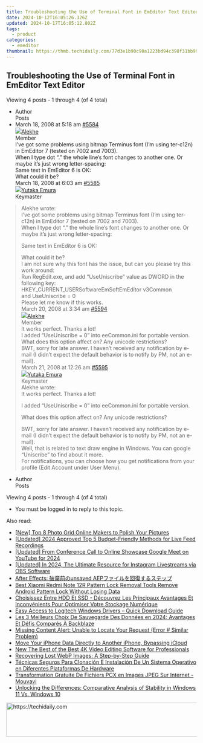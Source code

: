 ```yaml
---
title: Troubleshooting the Use of Terminal Font in EmEditor Text Editor
date: 2024-10-12T16:05:26.326Z
updated: 2024-10-17T16:05:12.802Z
tags:
  - product
categories:
  - emeditor
thumbnail: https://thmb.techidaily.com/77d3e1b90c90a1223bd94c398f31bb9940ba742ed134b8bf4a5fe9e955fed55f.jpg
---
```


## Troubleshooting the Use of Terminal Font in EmEditor Text Editor

Viewing 4 posts - 1 through 4 (of 4 total)

* Author  
Posts
* March 18, 2008 at 5:18 am [#5584](https://tools.techidaily.com/emeditor/products/)  
[![](https://secure.gravatar.com/avatar/752c4f319bff640acf6a4d657924ad4d?s=80&d=identicon&r=g)Alekhe](https://www.emeditor.com/forums/users/Alekhe/ "View Alekhe's profile")  
Member  
I’ve got some problems using bitmap Terminus font (I’m using ter-c12n) in EmEditor 7 (tested on 7002 and 7003).  
 When I type dot “.” the whole line’s font changes to another one. Or maybe it’s just wrong letter-spacing:  
 Same text in EmEditor 6 is OK:  
 What could it be?  
March 18, 2008 at 6:03 am [#5585](https://tools.techidaily.com/emeditor/products/)  
[![](https://secure.gravatar.com/avatar/a0a6377144ed3636f985d87303f65ed2?s=80&d=identicon&r=g)Yutaka Emura](https://www.emeditor.com/forums/users/yemura/ "View Yutaka Emura's profile")  
Keymaster  
> Alekhe wrote:  
> I’ve got some problems using bitmap Terminus font (I’m using ter-c12n) in EmEditor 7 (tested on 7002 and 7003).  
> When I type dot “.” the whole line’s font changes to another one. Or maybe it’s just wrong letter-spacing:  
>  
> Same text in EmEditor 6 is OK:  
>  
> What could it be?  
 I am not sure why this font has the issue, but can you please try this work around:  
 Run RegEdit.exe, and add “UseUniscribe” value as DWORD in the following key:  
 HKEY\_CURRENT\_USERSoftwareEmSoftEmEditor v3Common  
 and UseUniscribe = 0  
 Please let me know if this works.  
March 20, 2008 at 3:34 am [#5594](https://tools.techidaily.com/emeditor/products/)  
[![](https://secure.gravatar.com/avatar/752c4f319bff640acf6a4d657924ad4d?s=80&d=identicon&r=g)Alekhe](https://www.emeditor.com/forums/users/Alekhe/ "View Alekhe's profile")  
Member  
It works perfect. Thanks a lot!  
 I added “UseUniscribe = 0” into eeCommon.ini for portable version.  
 What does this option affect on? Any unicode restrictions?  
 BWT, sorry for late answer. I haven’t received any notification by e-mail (I didn’t expect the default behavior is to notify by PM, not an e-mail).  
March 21, 2008 at 12:26 am [#5595](https://tools.techidaily.com/emeditor/products/)  
[![](https://secure.gravatar.com/avatar/a0a6377144ed3636f985d87303f65ed2?s=80&d=identicon&r=g)Yutaka Emura](https://www.emeditor.com/forums/users/yemura/ "View Yutaka Emura's profile")  
Keymaster  
> Alekhe wrote:  
> It works perfect. Thanks a lot!  
>  
> I added “UseUniscribe = 0” into eeCommon.ini for portable version.  
>  
> What does this option affect on? Any unicode restrictions?  
>  
> BWT, sorry for late answer. I haven’t received any notification by e-mail (I didn’t expect the default behavior is to notify by PM, not an e-mail).  
 Well, that is related to text draw engine in Windows. You can google “Uniscribe” to find about it more.  
 For notifications, you can choose how you get notifications from your profile (Edit Account under User Menu).
* Author  
Posts

Viewing 4 posts - 1 through 4 (of 4 total)

* You must be logged in to reply to this topic.

<ins class="adsbygoogle"
     style="display:block"
     data-ad-format="autorelaxed"
     data-ad-client="ca-pub-7571918770474297"
     data-ad-slot="1223367746"></ins>

<ins class="adsbygoogle"
     style="display:block"
     data-ad-client="ca-pub-7571918770474297"
     data-ad-slot="8358498916"
     data-ad-format="auto"
     data-full-width-responsive="true"></ins>

<span class="atpl-alsoreadstyle">Also read:</span>
<div><ul>
<li><a href="https://extra-skills.techidaily.com/new-top-8-photo-grid-online-makers-to-polish-your-pictures/"><u>[New] Top 8 Photo Grid Online Makers to Polish Your Pictures</u></a></li>
<li><a href="https://screen-sharing-recording.techidaily.com/updated-2024-approved-top-5-budget-friendly-methods-for-live-feed-recordings/"><u>[Updated] 2024 Approved Top 5 Budget-Friendly Methods for Live Feed Recordings</u></a></li>
<li><a href="https://youtube-tips.techidaily.com/ed-from-conference-call-to-online-showcase-google-meet-on-youtube-for-2024/"><u>[Updated] From Conference Call to Online Showcase Google Meet on YouTube for 2024</u></a></li>
<li><a href="https://screen-recording.techidaily.com/updated-in-2024-the-ultimate-resource-for-instagram-livestreams-via-obs-software/"><u>[Updated] In 2024, The Ultimate Resource for Instagram Livestreams via OBS Software</u></a></li>
<li><a href="https://win-marvelous.techidaily.com/after-effects-unsaved-aep/"><u>After Effects: 破棄前のunsaved AEPファイルを回復するステップ</u></a></li>
<li><a href="https://unlock-android.techidaily.com/best-xiaomi-redmi-note-12r-pattern-lock-removal-tools-remove-android-pattern-lock-without-losing-data-by-drfone-android/"><u>Best Xiaomi Redmi Note 12R Pattern Lock Removal Tools Remove Android Pattern Lock Without Losing Data</u></a></li>
<li><a href="https://win-alternatives.techidaily.com/choisissez-entre-hdd-et-ssd-decouvrez-les-principaux-avantages-et-inconvenients-pour-optimiser-votre-stockage-numerique/"><u>Choisissez Entre HDD Et SSD - Découvrez Les Principaux Avantages Et Inconvénients Pour Optimiser Votre Stockage Numérique</u></a></li>
<li><a href="https://win-amazing.techidaily.com/easy-access-to-logitech-windows-drivers-quick-download-guide/"><u>Easy Access to Logitech Windows Drivers – Quick Download Guide</u></a></li>
<li><a href="https://win-alternatives.techidaily.com/les-3-meilleurs-choix-de-sauvegarde-des-donnees-en-2024-avantages-et-defis-compares-a-backblaze/"><u>Les 3 Meilleurs Choix De Sauvegarde Des Données en 2024: Avantages Et Défis Comparés À Backblaze</u></a></li>
<li><a href="https://win-alternatives.techidaily.com/missing-content-alert-unable-to-locate-your-request-error-similar-problem/"><u>Missing Content Alert: Unable to Locate Your Request (Error # Similar Problem)</u></a></li>
<li><a href="https://win-alternatives.techidaily.com/move-your-iphone-data-directly-to-another-iphone-bypassing-icloud/"><u>Move Your iPhone Data Directly to Another iPhone, Bypassing iCloud</u></a></li>
<li><a href="https://ai-video-apps.techidaily.com/new-the-best-of-the-best-4k-video-editing-software-for-professionals/"><u>New The Best of the Best 4K Video Editing Software for Professionals</u></a></li>
<li><a href="https://win-alternatives.techidaily.com/recovering-lost-webp-images-a-step-by-step-guide/"><u>Recovering Lost WebP Images: A Step-by-Step Guide</u></a></li>
<li><a href="https://win-alternatives.techidaily.com/tecnicas-seguros-para-clonacion-e-instalacion-de-un-sistema-operativo-en-diferentes-plataformas-de-hardware/"><u>Técnicas Seguros Para Clonación E Instalación De Un Sistema Operativo en Diferentes Plataformas De Hardware</u></a></li>
<li><a href="https://discover-guides.techidaily.com/transformation-gratuite-de-fichiers-pcx-en-images-jpeg-sur-internet-mouvavi/"><u>Transformation Gratuite De Fichiers PCX en Images JPEG Sur Internet - Mouvavi</u></a></li>
<li><a href="https://win-alternatives.techidaily.com/unlocking-the-differences-comparative-analysis-of-stability-in-windows-11-vs-windows-10/"><u>Unlocking the Differences: Comparative Analysis of Stability in Windows 11 Vs. Windows 10</u></a></li>
</ul></div>

<!-- affiliate ads begin -->
<a href="https://aligracehair.sjv.io/c/5597632/1975807/19272" target="_top" id="1975807">
  <img src="//a.impactradius-go.com/display-ad/19272-1975807" border="0" alt="https://techidaily.com" width="728" height="90"/>
</a>
<img height="0" width="0" src="https://aligracehair.sjv.io/i/5597632/1975807/19272" style="position:absolute;visibility:hidden;" border="0" />
<!-- affiliate ads end -->

